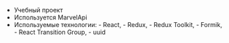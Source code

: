 - Учебный проект 
- Используется MarvelApi 
- Используемые технологии: 
        - React, 
        - Redux, 
        - Redux Toolkit, 
        - Formik, 
        - React Transition Group, 
        - uuid
